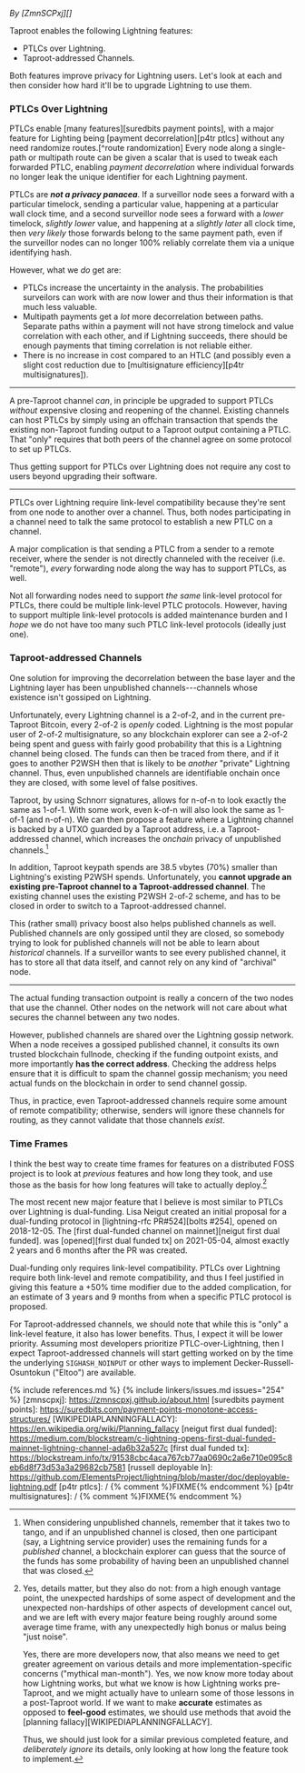*By [ZmnSCPxj][]*

Taproot enables the following Lightning features:

* PTLCs over Lightning.
* Taproot-addressed Channels.

Both features improve privacy for
Lightning users.  Let's look at each and then consider how hard it'll be
to upgrade Lightning to use them.

### PTLCs Over Lightning

PTLCs enable [many features][suredbits payment points], with a major
feature for Lighting being [payment decorrelation][p4tr ptlcs] without
any need randomize routes.[^route randomization] Every node along a
single-path or multipath route can be given a scalar that is used to
tweak each forwarded PTLC, enabling *payment decorrelation* where
individual forwards no longer leak the unique identifier for each
Lightning payment.

PTLCs are ***not a privacy panacea***.
If a surveillor node sees a forward with a particular timelock,
sending a particular value, happening at a particular wall clock
time, and a second surveillor node sees a forward with a *lower*
timelock, *slightly lower* value, and happening at a *slightly
later* all clock time, then *very likely* those forwards belong to
the same payment path, even if the surveillor nodes can no longer
100% reliably correlate them via a unique identifying hash.

However, what we *do* get are:

* PTLCs increase the uncertainty in the analysis.
  The probabilities surveilors
  can work with are now lower and thus their information is
  that much less valuable.
* Multipath payments get a *lot* more decorrelation between paths.
  Separate paths within a payment will not have strong timelock
  and value correlation with each other, and if Lightning succeeds,
  there should be enough payments that timing correlation is not
  reliable either.
* There is no increase in cost compared to an HTLC (and possibly
  even a slight cost reduction due to [multisignature efficiency][p4tr
  multisignatures]).

---

A pre-Taproot channel *can*,
in principle be upgraded to support PTLCs *without* expensive
closing and reopening of the channel.
Existing channels can host PTLCs by simply using an offchain
transaction that spends the existing non-Taproot funding output
to a Taproot output containing a PTLC.
That "only" requires that both peers of the channel agree on
some protocol to set up PTLCs.

Thus getting support for PTLCs over
Lightning does not require any cost to users beyond upgrading their
software.

---

PTLCs over Lightning require link-level compatibility
because they're sent from one node to another
over a channel.
Thus, both nodes participating in a channel need to talk the
same protocol to establish a new PTLC on a channel.

A major complication is that sending a
PTLC from a sender to a remote receiver, where the sender is
not directly channeled with the receiver (i.e. "remote"),
*every* forwarding node along the way has to support PTLCs,
as well.

Not all forwarding nodes need to support *the same* link-level
protocol for PTLCs, there could be multiple link-level
PTLC protocols.
However, having to support multiple link-level protocols is
added maintenance burden and I *hope* we do not have too many
such PTLC link-level protocols (ideally just one).

### Taproot-addressed Channels

One solution for improving the
decorrelation between the base layer and the Lightning layer
has been unpublished channels---channels whose existence isn't
gossiped on Lightning.

Unfortunately, every Lightning channel is a 2-of-2, and in the
current pre-Taproot Bitcoin, every 2-of-2 is *openly* coded.
Lightning is the most popular user of 2-of-2 multisignature,
so any blockchain explorer can see a 2-of-2
being spent and guess with fairly
good probability that this is a Lightning channel being closed.
The funds can then be traced from there, and if it goes to
another P2WSH then that is likely to be *another* "private"
Lightning channel.
Thus, even unpublished channels are identifiable onchain once
they are closed, with some level of false positives.

Taproot, by using Schnorr signatures, allows for n-of-n to look
exactly the same as 1-of-1.
With some work, even k-of-n will also look the same as 1-of-1
(and n-of-n).
We can then propose a feature where a Lightning channel is
backed by a UTXO guarded by a Taproot address, i.e. a
Taproot-addressed channel, which increases the *onchain* privacy of unpublished
channels.[^two-to-tango]

<!-- P2WSH 2-of-2: OP_0 <sig> <sig> <2 <key> <key> 2 OP_CMS>
             219 =   1 + 1+72 +1+72 +1+1+1+33+1+33+1+1
             54.75 = 219/4
     P2TR: <sig>
             64
             16 = 64/4

    Comparsion:
      38.75 = 54.75 - 16
      ~70% = 1 - 16/54.75
-->

In addition, Taproot keypath spends are 38.5 vbytes (70%) smaller than
Lightning's existing P2WSH spends.  Unfortunately, you **cannot upgrade an
existing pre-Taproot channel to a Taproot-addressed channel**.
The existing channel uses the existing P2WSH 2-of-2 scheme, and
has to be closed in order to switch to a Taproot-addressed channel.

This (rather small) privacy boost also helps published channels
as well.
Published channels are only gossiped until they are closed, so
somebody trying to look for published channels will not
be able to learn about
*historical* channels.
If a surveillor wants to see every published channel, it has
to store all that data itself, and cannot rely on any kind of
"archival" node.

---

The actual funding transaction outpoint is
really a concern of the two nodes that use the channel.
Other nodes on the network will not care about what secures
the channel between any two nodes.

However, published channels are shared over the Lightning gossip network.
When a node receives a gossiped published channel, it consults
its own trusted blockchain fullnode, checking if the funding
outpoint exists, and more importantly **has the correct address**.
Checking the address helps ensure that it is difficult to spam
the channel gossip mechanism; you need actual funds on the
blockchain in order to send channel gossip.

Thus, in practice, even Taproot-addressed channels require some
amount of remote compatibility; otherwise, senders will ignore
these channels for routing, as they cannot validate that those
channels *exist*.

### Time Frames

I think the best way to create time frames for features on a
distributed FOSS project is to look at *previous* features and
how long they took, and use those as the basis for how long
features will take to actually deploy.[^planning-details]

The most recent new major feature that I believe is most similar to
PTLCs over Lightning is dual-funding.  Lisa Neigut created an initial
proposal for a dual-funding protocol in [lightning-rfc PR#524][bolts
#254], opened on 2018-12-05.  The [first dual-funded channel on
mainnet][neigut first dual funded].  was [opened][first dual funded tx]
on 2021-05-04, almost exactly 2 years and 6 months after the PR was
created.

Dual-funding only
requires link-level compatibility.
PTLCs over Lightning require both link-level and
remote compatibility, and thus I feel justified in giving
this feature a +50% time modifier due to the added
complication, for an estimate of 3 years and 9 months from
when a specific PTLC protocol is proposed.

For Taproot-addressed channels, we should note that while
this is "only" a link-level feature, it also has lower
benefits.
Thus, I expect it will be lower priority.
Assuming most developers prioritize PTLC-over-Lightning,
then I expect Taproot-addressed channels will start getting
worked on by the time the underlying `SIGHASH_NOINPUT` or
other ways to implement Decker-Russell-Osuntokun ("Eltoo") are available.

[^route-randomization]:
    A payer can choose a very twisty path (i.e. route randomization) to
    make HTLC correlation analysis wrong, but that has its drawbacks:

    * Twisty paths are costlier *and* less reliable (more nodes
      have to be paid, and more nodes need to *successfully* forward
      in order for the payment to reach the destination).
    * Twisty paths are longer, meaning the payer is telling *more*
      nodes about the payment, making it *more* likely they will hit
      *some* surveillor node.
      Thus, twisty paths are not necessarily a perfect improvement
      in privacy.

[^planning-details]:
    Yes, details matter, but they also do not: from a high enough
    vantage point, the unexpected hardships of some aspect of
    development and the unexpected non-hardships of other aspects
    of development cancel out, and we are left with every major
    feature being roughly around some average time frame, with
    any unexpectedly high bonus or malus being "just noise".

    Yes, there are more developers now, that also means we need
    to get greater agreement on various details and more
    implementation-specific concerns ("mythical man-month").
    Yes, we now know more today about how Lightning works, but
    what we know is how Lightning works pre-Taproot, and we
    might actually have to unlearn some of those lessons in a
    post-Taproot world.
    If we want to make **accurate** estimates as opposed to
    **feel-good** estimates, we should use methods that avoid
    the [planning fallacy][WIKIPEDIAPLANNINGFALLACY].

    Thus, we should just look for a similar previous completed
    feature, and *deliberately ignore* its details, only looking
    at how long the feature took to implement.

[^two-to-tango]:
    When considering unpublished channels, remember that
    it takes two to tango, and if an unpublished channel is
    closed, then one participant (say, a Lightning service provider)
    uses the remaining funds for a *published* channel, a blockchain
    explorer can guess that the source of the funds has some
    probability of having been an unpublished channel that was
    closed.

{% include references.md %}
{% include linkers/issues.md issues="254" %}
[zmnscpxj]: https://zmnscpxj.github.io/about.html
[suredbits payment points]: https://suredbits.com/payment-points-monotone-access-structures/
[WIKIPEDIAPLANNINGFALLACY]: https://en.wikipedia.org/wiki/Planning_fallacy
[neigut first dual funded]: https://medium.com/blockstream/c-lightning-opens-first-dual-funded-mainnet-lightning-channel-ada6b32a527c
[first dual funded tx]: https://blockstream.info/tx/91538cbc4aca767cb77aa0690c2a6e710e095c8eb6d8f73d53a3a29682cb7581
[russell deployable ln]: https://github.com/ElementsProject/lightning/blob/master/doc/deployable-lightning.pdf
[p4tr ptlcs]: / {% comment %}FIXME{% endcomment %}
[p4tr multisignatures]: / {% comment %}FIXME{% endcomment %}
